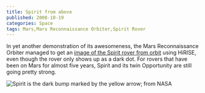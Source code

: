 ```yaml
---
title: Spirit from above
published: 2008-10-19
categories: Space
tags: Mars,Mars Reconnaissance Orbiter,Spirit Rover
---
```


In yet another demonstration of its awesomeness, the Mars Reconnaissance Orbiter managed
to get an <a href="https://mars.nasa.gov/mer/spotlight/20081009_Spirit.html">image of the
Spirit rover from orbit</a> using HiRISE, even though the rover only shows up as a dark
dot.  For rovers that have been on Mars for almost five years, Spirit and its twin
Opportunity are still going pretty strong.

![Spirit is the dark bump marked by the yellow arrow; from [NASA](https://mars.nasa.gov/mer/spotlight/20081009_Spirit.html)](spirit.jpg)
